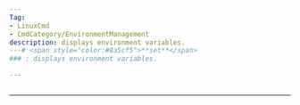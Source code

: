 ```yaml
---
Tag:
- LinuxCmd 
- CmdCategory/EnvironmentManagement
description: displays environment variables.
---# <span style="color:#8a5cf5">**set**</span>
### : displays environment variables.

---
```

```

```
---
